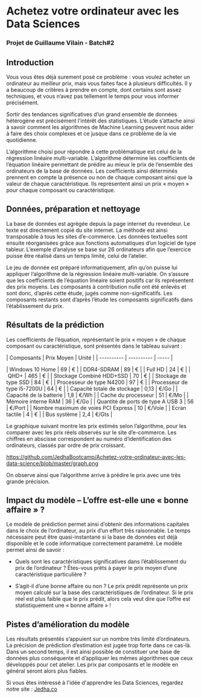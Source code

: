 # Achetez votre ordinateur avec les Data Sciences
### Projet de Guillaume Vilain - Batch#2

## Introduction

Vous vous êtes déjà surement posé ce problème : vous voulez acheter un ordinateur au meilleur prix, mais vous faites face à plusieurs difficultés. Il y a beaucoup de critères à prendre en compte, dont certains sont assez techniques, et vous n’avez pas tellement le temps pour vous informer précisément.

Sortir des tendances significatives d’un grand ensemble de données hétérogène est précisément l’intérêt des statistiques. L’étude s’attache ainsi à savoir comment les algorithmes de Machine Learning peuvent nous aider à faire des choix complexes et ce jusque dans ce problème de la vie quotidienne.

L’algorithme choisi pour répondre à cette problématique est celui de la régression linéaire multi-variable. L’algorithme détermine les coefficients de l’équation linéaire permettant de prédire au mieux le prix de l’ensemble des ordinateurs de la base de données. Les coefficients ainsi déterminés prennent en compte la présence ou non de chaque composant ainsi que la valeur de chaque caractéristique. Ils représentent ainsi un prix « moyen » pour chaque composant ou caractéristique.


## Données, préparation et nettoyage

La base de données est agrégée depuis la page internet du revendeur. Le texte est directement copié du site internet. La méthode est ainsi transposable à tous les sites d’e-commerce. Les données textuelles sont ensuite réorganisées grâce aux fonctions automatiques d’un logiciel de type tableur. L’exemple d’analyse se base sur 26 ordinateurs afin que l’exercice puisse être réalisé dans un temps limité, celui de l’atelier.

Le jeu de donnée est préparé informatiquement, afin qu’on puisse lui appliquer l’algorithme de la régression linéaire multi-variable. On s’assure que les coefficients de l’équation linéaire soient positifs car ils représentent des prix moyens. Les composants à contribution nulle ont été enlevés et sont donc, d’après cette étude, jugés comme non-significatifs. Les composants restants sont d’après l’étude les composants significatifs dans l’établissement du prix.

## Résultats de la prédiction

Les coefficients de l’équation, représentant le prix « moyen » de chaque composant ou caractéristique, sont présentés dans le tableau suivant :

| Composants | Prix Moyen | Unité |
| ---------- | ---------- | ----- |

| Windows 10 Home |	69 | € |
| DDR4-SDRAM | 89 |	€ |
| Full HD	| 24 | € |
| QHD+	| 465 |	€ |
| Stockage Combiné HDD+SSD | 70 |	€ |
| Stockage de type SSD | 84 |	€ |
| Processeur de type N4200 | 97 |	€ |
| Processeur de type i5-7200U |	64 | € |
| Capacité totale de stockage |	0,13 | €/Go |
| Capacité de la batterie |	1,8 |	€/Wh |
| Cache du processeur	| 51 | €/Mo |
| Mémoire interne RAM |	36 | €/Go |
| Quantité de ports de type A USB 3	| 56 | €/Port |
| Nombre maximum de voies PCI Express |	10 | €/Voie |
| Ecran tactile | 4 |	€ |
| Bus système |	2,4 |	€/Gts |

Le graphique suivant montre les prix estimés selon l’algorithme, pour les comparer avec les prix réels observés sur le site d’e-commerce. Les chiffres en abscisse correspondent au numéro d’identification des ordinateurs, classés par ordre de prix croissant.

https://github.com/JedhaBootcamp/Achetez-votre-ordinateur-avec-les-data-science/blob/master/graph.png

On observe ainsi que l’algorithme arrive à prédire le prix avec une très grande précision.

## Impact du modèle – L’offre est-elle une « bonne affaire » ?

Le modèle de prédiction permet ainsi d’obtenir des informations capitales dans le choix de l’ordinateur, au prix d’un effort très raisonnable. Le temps nécessaire peut être quasi-instantané si la base de données est déjà disponible et le code informatique correctement paramétré. Le modèle permet ainsi de savoir :

  * Quels sont les caractéristiques significatives dans l’établissement du prix de l’ordinateur ? Êtes-vous prêts à payer le prix moyen d’une caractéristique particulière ?

  * S’agit-il d’une bonne affaire ou non ? Le prix prédit représente un prix moyen calculé sur la base des caractéristiques de l’ordinateur. Si le prix réel est plus faible que le prix prédit, alors cela veut dire que l’offre est statistiquement une « bonne affaire » !


## Pistes d’amélioration du modèle

Les résultats présentés s’appuient sur un nombre très limité d’ordinateurs. La précision de prédiction d’estimation est jugée trop forte dans ce cas-là. Dans un second temps, il est ainsi possible de constituer une base de données plus conséquente et d’appliquer les mêmes algorithmes que ceux développés pour cet atelier. Les prix par composants et le modèle en général seront alors plus fiables.

Si vous êtes intéressé à l'idée d'apprendre les Data Sciences, regardez notre site : [Jedha.co](jedha.co)
